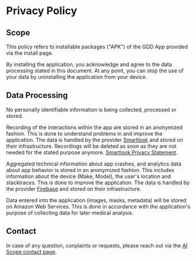 # Privacy Policy

## Scope

This policy refers to installable packages ("APK") of the GDD App provided via the install page.

By installing the application, you acknowledge and agree to the data processing stated in this document. At any point, you can stop the use of your data by uninstalling the application from your device. 

## Data Processing

No personally identifiable information is being collected, processed or stored.

Recording of the interactions within the app are stored in an anonymized fashion. This is done to understand problems in and improve the application. The data is handled by the provider [Smartlook](https://www.smartlook.com)  and stored on their infrastructure. Recordings will be deleted as soon as they are not needed for the stated purpose anymore. [Smartlook Privacy Statement](https://www.smartlook.com/help/privacy-statement/).

Aggregated technical information about app crashes, and analytics data about app behavior is stored in an anonymized fashion. This includes information about the device (Make, Model), the user's location and stacktraces. This is done to improve the application. The data is handled by the provider [Firebase](https://firebase.google.com) and stored on their infrastructure. 

Data entered into the application (images, masks, metadata) will be stored on Amazon Web Services. This is done in accordance with the application's purpose of collecting data for later medical analysis. 

## Contact

In case of any question, conplaints or requests, please reach out via the [AI Scope contact page](https://aiscope.net/contact-us/).
